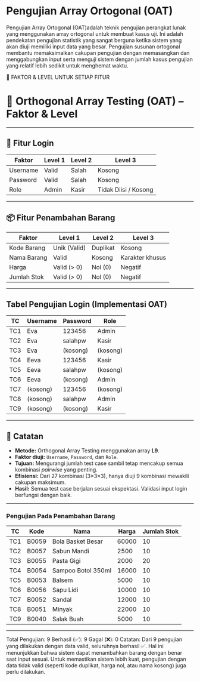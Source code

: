 # Pengujian Array Ortogonal (OAT) 
  Pengujian Array Ortogonal (OAT)adalah teknik pengujian perangkat lunak yang menggunakan array ortogonal untuk membuat kasus uji. Ini adalah pendekatan
  pengujian statistik yang sangat berguna ketika sistem yang akan diuji memiliki input data yang besar. Pengujian susunan ortogonal membantu memaksimalkan 
  cakupan pengujian dengan memasangkan dan menggabungkan input serta menguji sistem dengan
  jumlah kasus pengujian yang relatif lebih sedikit untuk menghemat waktu.
   
🧩 FAKTOR & LEVEL UNTUK SETIAP FITUR
# 🧪 Orthogonal Array Testing (OAT) – Faktor & Level
---
## 🔐 Fitur Login

| Faktor     | Level 1 | Level 2 | Level 3               |
|------------|---------|---------|------------------------|
| Username   | Valid   | Salah   | Kosong                 |
| Password   | Valid   | Salah   | Kosong                 |
| Role       | Admin   | Kasir   | Tidak Diisi / Kosong   |

---

## 📦 Fitur Penambahan Barang

| Faktor         | Level 1         | Level 2         | Level 3             |
|----------------|------------------|------------------|----------------------|
| Kode Barang     | Unik (Valid)     | Duplikat         | Kosong               |
| Nama Barang     | Valid            | Kosong           | Karakter khusus      |
| Harga           | Valid (> 0)      | Nol (0)          | Negatif              |
| Jumlah Stok     | Valid (> 0)      | Nol (0)          | Negatif              |

---

## Tabel Pengujian Login (Implementasi OAT)

| TC   | Username   | Password   | Role     |
|------|------------|------------|----------|
| TC1  | Eva        | 123456     | Admin    | 
| TC2  | Eva        | salahpw    | Kasir    | 
| TC3  | Eva        | (kosong)   | (kosong) | 
| TC4  | Eeva       | 123456     | Kasir    | 
| TC5  | Eeva       | salahpw    | (kosong) | 
| TC6  | Eeva       | (kosong)   | Admin    | 
| TC7  | (kosong)   | 123456     | (kosong) | 
| TC8  | (kosong)   | salahpw    | Admin    | 
| TC9  | (kosong)   | (kosong)   | Kasir    | 

---

## 📝 Catatan

- **Metode:** Orthogonal Array Testing menggunakan array **L9**.
- **Faktor diuji:** `Username`, `Password`, dan `Role`.
- **Tujuan:** Mengurangi jumlah test case sambil tetap mencakup semua kombinasi *pairwise* yang penting.
- **Efisiensi:** Dari 27 kombinasi (3×3×3), hanya diuji 9 kombinasi mewakili cakupan maksimum.
- **Hasil:** Semua test case berjalan sesuai ekspektasi. Validasi input login berfungsi dengan baik.

---
### Pengujian Pada Penambahan Barang
| TC  | Kode   | Nama               | Harga  | Jumlah Stok |
|-----|--------|--------------------|--------|-------------|
| TC1 | B0059  | Bola Basket Besar  | 60000  | 10          | 
| TC2 | B0057  | Sabun Mandi        | 2500   | 10          | 
| TC3 | B0055  | Pasta Gigi         | 2000   | 20          | 
| TC4 | B0054  | Sampoo Botol 350ml | 16000  | 10          | 
| TC5 | B0053  | Balsem             | 5000   | 10          | 
| TC6 | B0056  | Sapu Lidi          | 10000  | 10          | 
| TC7 | B0052  | Sandal             | 12000  | 10          | 
| TC8 | B0051  | Minyak             | 22000  | 10          | 
| TC9 | B0040  | Salak Buah         | 5000   | 10          | 
---
Total Pengujian: 9
Berhasil (✅): 9
Gagal (❌): 0
Catatan:
Dari 9 pengujian yang dilakukan dengan data valid, seluruhnya berhasil ✅. Hal ini menunjukkan bahwa sistem dapat menambahkan barang dengan benar saat input sesuai. Untuk memastikan sistem lebih kuat, pengujian dengan data tidak valid (seperti kode duplikat, harga nol, atau nama kosong) juga perlu dilakukan.
